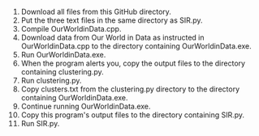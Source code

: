 1) Download all files from this GitHub directory.
1) Put the three text files in the same directory as SIR.py.
2) Compile OurWorldinData.cpp.
3) Download data from Our World in Data as instructed in OurWorldinData.cpp to the directory containing OurWorldinData.exe.
4) Run OurWorldinData.exe.
5) When the program alerts you, copy the output files to the directory containing clustering.py.
6) Run clustering.py.
7) Copy clusters.txt from the clustering.py directory to the directory containing OurWorldinData.exe.
8) Continue running OurWorldinData.exe.
9) Copy this program's output files to the directory containing SIR.py.
10) Run SIR.py.
